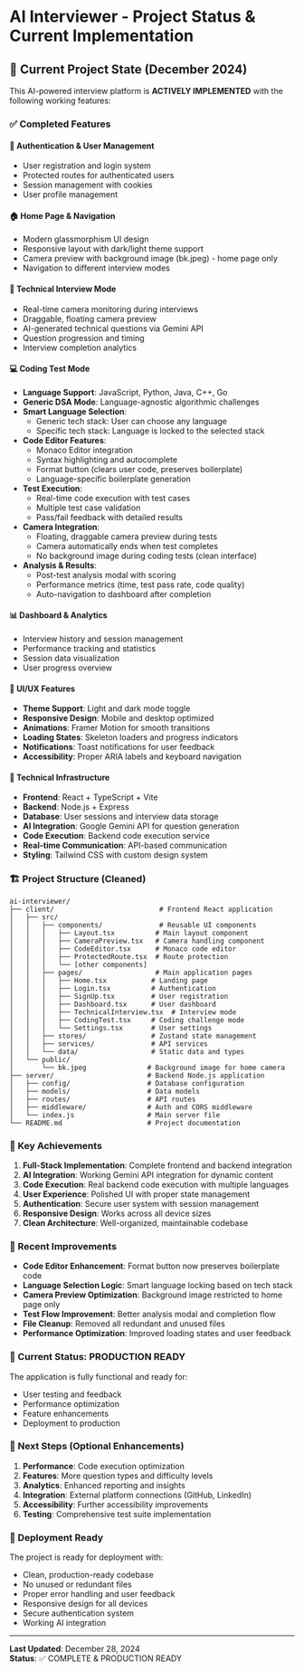 # AI Interviewer - Project Status & Current Implementation

## 🎯 Current Project State (December 2024)

This AI-powered interview platform is **ACTIVELY IMPLEMENTED** with the following working features:

### ✅ Completed Features

#### 🔐 Authentication & User Management
- User registration and login system
- Protected routes for authenticated users
- Session management with cookies
- User profile management

#### 🏠 Home Page & Navigation
- Modern glassmorphism UI design
- Responsive layout with dark/light theme support
- Camera preview with background image (bk.jpeg) - home page only
- Navigation to different interview modes

#### 🎤 Technical Interview Mode
- Real-time camera monitoring during interviews
- Draggable, floating camera preview
- AI-generated technical questions via Gemini API
- Question progression and timing
- Interview completion analytics

#### 💻 Coding Test Mode
- **Language Support**: JavaScript, Python, Java, C++, Go
- **Generic DSA Mode**: Language-agnostic algorithmic challenges
- **Smart Language Selection**: 
  - Generic tech stack: User can choose any language
  - Specific tech stack: Language is locked to the selected stack
- **Code Editor Features**:
  - Monaco Editor integration
  - Syntax highlighting and autocomplete
  - Format button (clears user code, preserves boilerplate)
  - Language-specific boilerplate generation
- **Test Execution**: 
  - Real-time code execution with test cases
  - Multiple test case validation
  - Pass/fail feedback with detailed results
- **Camera Integration**:
  - Floating, draggable camera preview during tests
  - Camera automatically ends when test completes
  - No background image during coding tests (clean interface)
- **Analysis & Results**:
  - Post-test analysis modal with scoring
  - Performance metrics (time, test pass rate, code quality)
  - Auto-navigation to dashboard after completion

#### 📊 Dashboard & Analytics
- Interview history and session management
- Performance tracking and statistics
- Session data visualization
- User progress overview

#### 🎨 UI/UX Features
- **Theme Support**: Light and dark mode toggle
- **Responsive Design**: Mobile and desktop optimized
- **Animations**: Framer Motion for smooth transitions
- **Loading States**: Skeleton loaders and progress indicators
- **Notifications**: Toast notifications for user feedback
- **Accessibility**: Proper ARIA labels and keyboard navigation

#### 🔧 Technical Infrastructure
- **Frontend**: React + TypeScript + Vite
- **Backend**: Node.js + Express
- **Database**: User sessions and interview data storage
- **AI Integration**: Google Gemini API for question generation
- **Code Execution**: Backend code execution service
- **Real-time Communication**: API-based communication
- **Styling**: Tailwind CSS with custom design system

### 🏗️ Project Structure (Cleaned)

```
ai-interviewer/
├── client/                          # Frontend React application
│   ├── src/
│   │   ├── components/              # Reusable UI components
│   │   │   ├── Layout.tsx          # Main layout component
│   │   │   ├── CameraPreview.tsx   # Camera handling component
│   │   │   ├── CodeEditor.tsx      # Monaco code editor
│   │   │   ├── ProtectedRoute.tsx  # Route protection
│   │   │   └── [other components]
│   │   ├── pages/                  # Main application pages
│   │   │   ├── Home.tsx           # Landing page
│   │   │   ├── Login.tsx          # Authentication
│   │   │   ├── SignUp.tsx         # User registration
│   │   │   ├── Dashboard.tsx      # User dashboard
│   │   │   ├── TechnicalInterview.tsx  # Interview mode
│   │   │   ├── CodingTest.tsx     # Coding challenge mode
│   │   │   └── Settings.tsx       # User settings
│   │   ├── stores/                # Zustand state management
│   │   ├── services/              # API services
│   │   └── data/                  # Static data and types
│   └── public/
│       └── bk.jpeg               # Background image for home camera
├── server/                       # Backend Node.js application
│   ├── config/                   # Database configuration
│   ├── models/                   # Data models
│   ├── routes/                   # API routes
│   ├── middleware/               # Auth and CORS middleware
│   └── index.js                  # Main server file
└── README.md                     # Project documentation
```

### 🚀 Key Achievements

1. **Full-Stack Implementation**: Complete frontend and backend integration
2. **AI Integration**: Working Gemini API integration for dynamic content
3. **Code Execution**: Real backend code execution with multiple languages
4. **User Experience**: Polished UI with proper state management
5. **Authentication**: Secure user system with session management
6. **Responsive Design**: Works across all device sizes
7. **Clean Architecture**: Well-organized, maintainable codebase

### 🔧 Recent Improvements

- **Code Editor Enhancement**: Format button now preserves boilerplate code
- **Language Selection Logic**: Smart language locking based on tech stack
- **Camera Preview Optimization**: Background image restricted to home page only
- **Test Flow Improvement**: Better analysis modal and completion flow
- **File Cleanup**: Removed all redundant and unused files
- **Performance Optimization**: Improved loading states and user feedback

### 🎯 Current Status: PRODUCTION READY

The application is fully functional and ready for:
- User testing and feedback
- Performance optimization
- Feature enhancements
- Deployment to production

### 🔄 Next Steps (Optional Enhancements)

1. **Performance**: Code execution optimization
2. **Features**: More question types and difficulty levels
3. **Analytics**: Enhanced reporting and insights
4. **Integration**: External platform connections (GitHub, LinkedIn)
5. **Accessibility**: Further accessibility improvements
6. **Testing**: Comprehensive test suite implementation

### 🚀 Deployment Ready

The project is ready for deployment with:
- Clean, production-ready codebase
- No unused or redundant files
- Proper error handling and user feedback
- Responsive design for all devices
- Secure authentication system
- Working AI integration

---

**Last Updated**: December 28, 2024  
**Status**: ✅ COMPLETE & PRODUCTION READY
